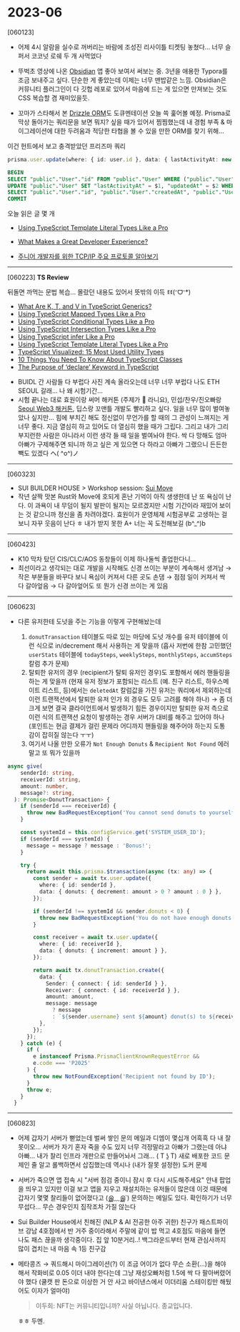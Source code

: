 # 2023-06

[060123] 

- 어제 4시 알람을 실수로 꺼버리는 바람에 조성진 리사이틀 티켓팅 놓쳤다... 너무 슬퍼서 코코넛 로쉐 두 개 사먹었다

- 뚜벅초 영상에 나온 [Obsidian](https://obsidian.md) 앱 좋아 보여서 써보는 중. 3년을 애용한 Typora를 조금 보내주고 싶다. 단순한 게 좋았는데 이제는 너무 맨밥같은 느낌. Obsidian은 커뮤니티 플러그인이 다 깃헙 레포로 있어서 마음에 드는 게 있으면 만져보는 것도 CSS 복습할 겸 재미있을듯. 

- 꼬마가 스타해서 본 [Drizzle ORM](https://orm.drizzle.team/docs/quick-start)도 도큐멘테이션 오늘 쓱 훑어볼 예정. Prisma로 막상 돌아가는 쿼리문을 보면 뭐지? 싶을 때가 있어서 찜찜했는데 내 경험 부족 & 마이그레이션에 대한 두려움과 적당한 타협을 볼 수 있을 만한 ORM를 찾기 위해...

이건 헌트에서 보고 충격받았던 프리즈마 쿼리

```ts
prisma.user.update(where: { id: user.id }, data: { lastActivityAt: new Date() })
```

```sql
BEGIN
SELECT "public"."User"."id" FROM "public"."User" WHERE ("public"."User"."id" = $1 AND 1=1)
UPDATE "public"."User" SET "lastActivityAt" = $1, "updatedAt" = $2 WHERE ("public"."User"."id" IN ($3) AND ("public"."User"."id" = $4 AND 1=1))
SELECT "public"."User"."id", "public"."User"."createdAt", "public"."User"."updatedAt", (... omit hundreds of all columns on the table) FROM "public"."User" WHERE "public"."User"."id" = $1 LIMIT $2 OFFSET $3
COMMIT
```



오늘 읽은 글 몇 개

* [Using TypeScript Template Literal Types Like a Pro](https://javascript.plainenglish.io/how-to-use-typescript-template-literal-types-like-a-pro-2e02a7db0bac)
* [What Makes a Great Developer Experience?](https://leerob.io/blog/developer-experience-examples)

* [주니어 개발자를 위한 TCP/IP 주요 프로토콜 알아보기](https://api.oneoneone.kr/contents/r/9579759b)

---

[060223] **TS Review**

뒤돌면 까먹는 문법 복습... 몰랐던 내용도 있어서 뜻밖의 이득 ‪ꉂꉂ(ᵔᗜᵔ*)‬

- [What Are K, T, and V in TypeScript Generics?](https://medium.com/frontend-canteen/what-are-k-t-and-v-in-typescript-generics-9fabe1d0f0f3)
- [Using TypeScript Mapped Types Like a Pro](https://javascript.plainenglish.io/using-typescript-mapped-types-like-a-pro-be10aef5511a)
- [Using TypeScript Conditional Types Like a Pro](https://javascript.plainenglish.io/use-typescript-conditional-types-like-a-pro-7baea0ad05c5)
- [Using TypeScript Intersection Types Like a Pro](https://javascript.plainenglish.io/using-typescript-intersection-types-like-a-pro-a55da6a6a5f7)
- [Using TypeScript infer Like a Pro](https://levelup.gitconnected.com/using-typescript-infer-like-a-pro-f30ab8ab41c7)
- [Using TypeScript Template Literal Types Like a Pro](https://medium.com/javascript-in-plain-english/how-to-use-typescript-template-literal-types-like-a-pro-2e02a7db0bac)
- [TypeScript Visualized: 15 Most Used Utility Types](https://javascript.plainenglish.io/15-utility-types-that-every-typescript-developer-should-know-6cf121d4047c)
- [10 Things You Need To Know About TypeScript Classes](https://levelup.gitconnected.com/10-things-you-need-to-know-about-typescript-classes-f58c57869266)
- [The Purpose of ‘declare’ Keyword in TypeScript](https://javascript.plainenglish.io/purpose-of-declare-keyword-in-typescript-8431d9db2b10)



* BUIDL 간 사람들 다 부럽다 사진 계속 올라오는데 너무 너무 부럽다 나도 ETH SEOUL 갈래... 나 왜 시험기간...
* 시험 끝나는 대로 효원이랑 써머 해커톤 (주제가 🐰 라니요), 민섭/찬우/진오빠랑 [Seoul Web3 해커톤](https://seoulweb3festival.com/), 딥스랑 꼬맨틀 개발도 빨리하고 싶다. 일을 너무 많이 벌여놓았나 싶지만... 힘에 부치긴 해도 정신없이 무언가를 할 때의 그 관성이 느껴지는 게 너무 좋다. 지금 열심히 하고 있어도 더 열심히 했을 때가 그립다. 그리고 내가 그리 부지런한 사람은 아니라서 이런 생각 들 때 일을 벌여놔야 한다. 싹 다 망해도 엄마 아빠가 구제해주면 되니까 하고 싶은 게 있으면 다 하라고 아빠가 그랬으니 든든한 빽도 있겠다 ヘ( ^o^)ノ

---

[060323] 

* SUI BUILDER HOUSE > Workshop session: [Sui Move](../sui-move/README.md)
* 작년 살짝 맛본 Rust와 Move에 호되게 혼난 기억이 아직 생생한데 난 또 욕심이 난다. 이 과욕이 내 무덤이 될지 발판이 될지는 모르겠지만 시험 기간이라 재밌어 보이는 것 같으니까 정신을 좀 차려야겠다. 효원이가 운영체제 시험공부로 고생하는 걸 보니 자꾸 웃음이 난다 ㅎ 내가 받지 못한 A+ 너는 꼭 도전해보길 (b^_^)b

---

[060423]

* K10 막차 탔던 CIS/CLC/AOS 동창들이 이제 하나둘씩 졸업한다니...
* 최선이라고 생각되는 대로 개발을 시작해도 신경 쓰이는 부분이 계속해서 생겨남 → 작은 부분들을 바꾸다 보니 욕심이 커져서 다른 곳도 손댐 → 점점 일이 커져서 싹 다 갈아엎음 → 다 갈아엎어도 또 뭔가 신경 쓰이는 게 있음

---

[060623]

* 다른 유저한테 도넛을 주는 기능을 이렇게 구현해놨는데 

  1. `donutTransaction` 테이블도 따로 있는 마당에 도넛 개수를 유저 테이블에 이런 식으로 in/decrement 해서 사용하는 게 맞을까 (흡사 저번에 한참 고민했던 `userStats` 테이블에 `todaySteps`, `weeklySteps`, `monthlySteps`, `accumSteps` 칼럼 추가 문제)
  2. 탈퇴한 유저의 경우 (recipient가 탈퇴 유저인 경우)도 포함해서 에러 핸들링을 하는 게 맞을까 (현재 유저 정보가 포함되는 리스트 (예. 친구 리스트, 하우스메이트 리스트, 등)에서는 `deletedAt` 칼럼값을 가진 유저는 쿼리에서 제외하는데 이런 트랜잭션에서 탈퇴한 유저 인가 외 경우도 모두 고려를 해야 하나) → 좀 더 크게 보면 결국 클라이언트에서 발생하기 힘든 경우이지만 탈퇴한 유저 측으로 이런 식의 트랜잭션 요청이 발생하는 경우 서버가 대비를 해주고 있어야 하나 (포인트는 현금 결제가 걸린 문제라 어디까지 핸들링을 해주어야 하는지 도통 감이 잡히질 않는다 ㅜㅜ)
  3. 여기서 나올 만한 오류가 `Not Enough Donuts` & `Recipient Not Found` 에러 말고 또 뭐가 있을까

```ts
async give(
    senderId: string,
    receiverId: string,
    amount: number,
    message?: string,
  ): Promise<DonutTransaction> {
    if (senderId === receiverId) {
      throw new BadRequestException('You cannot send donuts to yourself.');
    }

    const systemId = this.configService.get('SYSTEM_USER_ID');
    if (senderId === systemId) {
      message = message ? message : 'Bonus!';
    }

    try {
      return await this.prisma.$transaction(async (tx: any) => {
        const sender = await tx.user.update({
          where: { id: senderId },
          data: { donuts: { decrement: amount > 0 ? amount : 0 } },
        });

        if (senderId !== systemId && sender.donuts < 0) {
          throw new BadRequestException('You do not have enough donuts!');
        }

        const receiver = await tx.user.update({
          where: { id: receiverId },
          data: { donuts: { increment: amount } },
        });

        return await tx.donutTransaction.create({
          data: {
            Sender: { connect: { id: senderId } },
            Receiver: { connect: { id: receiverId } },
            amount: amount,
            message: message
              ? message
              : `${sender.username} sent ${amount} donut(s) to ${receiver.username}`,
          },
        });
      });
    } catch (e) {
      if (
        e instanceof Prisma.PrismaClientKnownRequestError &&
        e.code === 'P2025'
      ) {
        throw new NotFoundException('Recipient not found by ID');
      }
      throw e;
    }
  }
```

---

[060823]

* 어제 갑자기 서버가 뻗었는데 벌써 쌓인 문의 메일과 디엠이 몇십개 어흑흑 다 내 잘못이오... 서버가 자기 혼자 죽을 수도 있지 너무 걱정말라고 아빠가 그랬는데 아냐 아빠... 내가 찰리 인프라 개판으로 만들어놔서 그래... ( T ʖ̯ T) 새로 배포한 코드 문제인 줄 알고 롤백하면서 삽집했는데 역시나 (내가 잘못 설정한) 도커 문제

* 서버가 죽으면 앱 접속 시 "서버 점검 중이니 잠시 후 다시 시도해주세요" 안내 팝업을 띄우고 있지만 이걸 보고 앱을 지우고 재설치하는 유저들이 많은데 이것 때문에 갑자기 몇몇 찰리들이 없어졌다고 (இ﹏இ`) 문의하는 메일도 있다. 확인하기가 너무 무섭다... 무슨 경우인지 짐작조차 가질 않는다

* Sui Builder House에서 친해진 (NLP & AI 전공한 아주 귀한) 친구가 패스트파이브 강남 4호점에서 반 거주 중이라해서 주말에 같이 밥 먹고 4호점도 마음에 들면 나도 패스 끊을까 생각중이다. 집 앞 10분거리..! 백그라운드부터 현재 관심사까지 많이 겹치는 내 마음 속 1등 친구감

* 메타콩즈 → 쿼드해시 마이그레이션(?) 이 조금 어이가 없다 무슨 소환(...)을 해야 해서 작화비로 0.05 이더 내야 한다는데 그냥 재성오빠처럼 1.5에 싹 다 팔아버렸어야 했다 (쿨캣 판 돈으로 이상한 거 안 사고 바이낸스에서 이더리움 스테이킹만 해뒀어도 이자가 얼마야)

  >  이두희: NFT는 커뮤니티입니까? 사실 아닙니다. 종교입니다.

  ㅎㅎ 두멘.
